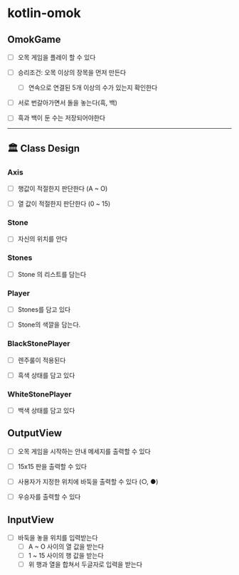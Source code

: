 # kotlin-omok

## OmokGame
- [ ] 오목 게임을 플레이 할 수 있다
- [ ] 승리조건: 오목 이상의 장목을 먼저 만든다
  - [ ] 연속으로 연결된 5개 이상의 수가 있는지 확인한다
- [ ] 서로 번갈아가면서 돌을 놓는다(흑, 백)
- [ ] 흑과 백이 둔 수는 저장되어야한다



---
## 🏛 Class Design

### Axis
- [ ] 행값이 적절한지 판단한다 (A ~ O)
- [ ] 열 값이 적절한지 판단한다 (0 ~ 15)


### Stone
- [ ] 자신의 위치를 안다


### Stones
- [ ] Stone 의 리스트를 담는다


### Player
- [ ] Stones를 담고 있다
- [ ] Stone의 색깔을 담는다.


### BlackStonePlayer
- [ ] 렌주룰이 적용된다
- [ ] 흑색 상태를 담고 있다


### WhiteStonePlayer
- [ ] 백색 상태를 담고 있다



## OutputView
- [ ] 오목 게임을 시작하는 안내 메세지를 출력할 수 있다
- [ ] 15x15 판을 출력할 수 있다
- [ ] 사용자가 지정한 위치에 바둑을 출력할 수 있다 (○, ●)
- [ ] 우승자를 출력할 수 있다


## InputView
- [ ] 바둑을 놓을 위치를 입력받는다
  - [ ] A ~ O 사이의 열 값을 받는다
  - [ ] 1 ~ 15 사이의 행 값을 받는다
  - [ ] 위 행과 열을 합쳐서 두글자로 입력을 받는다